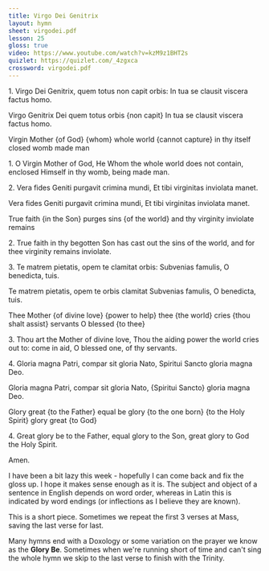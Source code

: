```yaml
---
title: Virgo Dei Genitrix
layout: hymn
sheet: virgodei.pdf
lesson: 25
gloss: true
video: https://www.youtube.com/watch?v=kzM9z1BHT2s
quizlet: https://quizlet.com/_4zgxca
crossword: virgodei.pdf
---
```


<div data-gloss>
<p>1. Virgo Dei Genitrix, quem totus non capit orbis:
In tua se clausit viscera factus homo.
</p>
<p>Virgo Genitrix Dei quem totus orbis {non capit}
In tua se clausit viscera factus homo.
</p>
<p>Virgin Mother {of God} {whom} whole world {cannot capture}
in thy itself closed womb made man
</p>
<p>1. O Virgin Mother of God, He Whom the whole world does not contain, enclosed Himself in thy womb, being made man.
</p>
</div>
<div data-gloss>
<p>
2. Vera fides Geniti purgavit crimina mundi,
Et tibi virginitas inviolata manet.
</p>
<p>Vera fides Geniti purgavit crimina mundi,
Et tibi virginitas inviolata manet.
</p>
<p>True faith {in the Son} purges sins {of the world}
and thy virginity inviolate remains
</p>
<p>2. True faith in thy begotten Son has cast out the sins of the world, and for thee virginity remains inviolate.
</p>
</div>
<div data-gloss>
<p>3. Te matrem pietatis, opem te clamitat orbis:
Subvenias famulis, O benedicta, tuis.
</p>
<p>Te matrem pietatis, opem te orbis clamitat
Subvenias famulis, O benedicta, tuis.
</p>
<p>Thee Mother {of divine love} {power to help} thee {the world} cries 
{thou shalt assist} servants O blessed {to thee}
</p>
<p>3.  Thou art the Mother of divine love, Thou the aiding power the world cries out to: come in aid, O blessed one, of thy servants.
</p>
</div>
<div data-gloss>
<p>
4. Gloria magna Patri, compar sit gloria Nato,
Spiritui Sancto gloria magna Deo.
</p>
<p>Gloria magna Patri, compar sit gloria Nato,
{Spiritui Sancto} gloria magna Deo.
</p>
<p>Glory great {to the Father} equal be glory {to the one born} {to the Holy Spirit} glory great {to God}
</p>
<p>4.  Great glory be to the Father, equal glory to the Son, great glory to God the Holy Spirit.
</p>
</div>

Amen.

I have been a bit lazy this week - hopefully I can come back and fix the gloss up.  I hope it makes sense enough as it is. The subject and object of a sentence in English depends on word order, whereas in Latin this is indicated by word endings (or inflections as I believe they are known).

This is a short piece. Sometimes we repeat the first 3 verses at Mass, saving the last verse for last.

Many hymns end with a Doxology or some variation on the prayer we know as the **Glory Be**. Sometimes when we're running short of time and can't sing the whole hymn we skip to the last verse to finish with the Trinity.

